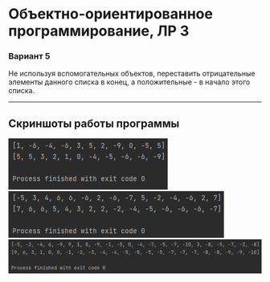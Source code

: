 # Объектно-ориентированное программирование, ЛР 3
### Вариант 5
Не используя вспомогательных объектов, переставить отрицательные элементы данного списка в конец, а положительные - в начало этого списка.

<hr>

## Скриншоты работы программы
![Screenshot_1](screenshots/1.png)<br>
![Screenshot_2](screenshots/2.png)<br>
![Screenshot_3](screenshots/3.png)
